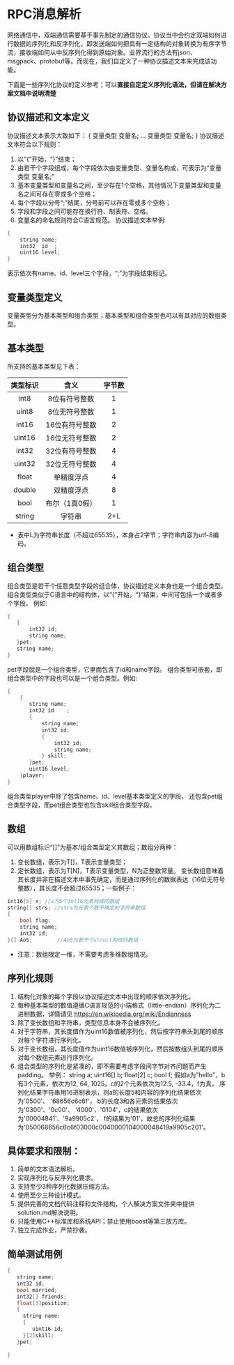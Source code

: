 # RPC消息解析

网络通信中，双端通信需要基于事先制定的通信协议。协议当中会约定双端如何进行数据的序列化和反序列化，即发送端如何把具有一定结构的对象转换为有序字节流，接收端如何从中反序列化得到原始对象。业界流行的方法有json、msgpack、protobuf等。而现在，我们自定义了一种协议描述文本来完成该功能。

下面是一些序列化协议的定义参考；可以**直接自定定义序列化语法，但请在解决方案文档中说明清楚**
## 协议描述和文本定义

协议描述文本表示大致如下：
{
	变量类型 变量名;
	...
	变量类型 变量名;
}
协议描述文本符合以下规则：
1. 以“{”开始，“}”结束；
2. 由若干个字段组成，每个字段依次由变量类型、变量名构成，可表示为“变量类型 变量名;”
3. 基本变量类型和变量名之间，至少存在1个空格，其他情况下变量类型和变量名之间可存在零或多个空格；
4. 每个字段以分号“;”结尾，分号前可以存在零或多个空格；
5. 字段和字段之间可能存在换行符、制表符、空格。
6. 变量名的命名规则符合C语言规范。
协议描述文本举例:
```cpp
{
    string name;
    int32  id  ;
    uint16 level;
}
```
表示依次有name、id、level三个字段，“;”为字段结束标记。

## 变量类型定义
变量类型分为基本类型和组合类型；基本类型和组合类型也可以有其对应的数组类型。

## 基本类型
所支持的基本类型见下表：

|类型标识	|含义	|字节数|
|:---:|:---:|:---:|
|int8|8位有符号整数|1|
|uint8|8位无符号整数|1|
|int16|16位有符号整数|2|
|uint16|16位无符号整数|2|
|int32|32位有符号整数|4|
|uint32|32位无符号整数|4|
|float|单精度浮点|4|
|double|双精度浮点|8|
|bool|布尔（1真0假）|1|
|string|字符串|2+L|
- 表中L为字符串长度（不超过65535），本身占2字节；字符串内容为utf-8编码。

## 组合类型

组合类型是若干个任意类型字段的组合体，协议描述定义本身也是一个组合类型。组合类型类似于C语言中的结构体，以“{”开始，“}”结束，中间可包括一个或者多个字段。
例如:
```c++
{
   {
       int32 id;
       string name;
   }pet;
   string name;
}
```
pet字段就是一个组合类型，它里面包含了id和name字段。
组合类型可嵌套，即组合类型中的字段也可以是一个组合类型。例如:
```c++
{
    {
       string name;
       int32 id    ;
       {
           string name;
           int32 id;
           {
               int32 id;
               string name;
           } skill;
       }pet;
       uint16 level;
    }player;
}
```
组合类型player中除了包含name、id、level基本类型定义的字段，
还包含pet组合类型字段，而pet组合类型也包含skill组合类型字段。
## 数组

可以用数组标识“[]”为基本/组合类型定义其数组；数组分两种：
1. 变长数组，表示为T[]，T表示变量类型；
2. 定长数组，表示为T[N]，T表示变量类型，N为正整数常量。
 变长数组意味着其长度并非在描述文本中事先确定，而是通过序列化的数据表达（16位无符号整数），其长度不会超过65535；一些例子：

```c++
int16[5] x; //x为5个int16元素构成的数组
string[] strs; //strs为元素个数不确定的字符串数组
{               
    bool flag;
    string name;
    int32 id;
}[] AoS;        //AoS为若干个struct构成的数组
```

- 注意：数组限定一维，不需要考虑多维数组情况。


## 序列化规则

1. 结构化对象的每个字段以协议描述文本中出现的顺序依次序列化。
2. 每种基本类型的数值遵循C语言规范的小端格式（little-endian）序列化为二进制数据，详情请见 https://en.wikipedia.org/wiki/Endianness
3. 除了变长数组和字符串，类型信息本身不会被序列化。
4. 对于字符串，其长度值作为uint16数值被序列化，然后按字符串头到尾的顺序对每个字符进行序列化。
5. 对于变长数组，其长度值作为uint16数值被序列化，然后按数组头到尾的顺序对每个数组元素进行序列化。
6. 组合类型的序列化是紧凑的，即不需要考虑字段间字节对齐问题而产生padding。
举例：
string a;
uint16[] b; 
float[2] c;
bool f;
假如a为"hello"，b有3个元素，依次为12, 64, 1025，c的2个元素依次为12.5, -33.4，f为真，
序列化结果字符串用16进制表示，则a的长度5和内容的序列化结果依次为'0500'、 '68656c6c6f'，
b的长度3和各元素的结果依次为'0300'、'0c00'、 '4000'、'0104'，c的结果依次为'00004841'、'9a9905c2'，
f的结果为'01'，故总的序列化结果为'050068656c6c6f03000c0040000104000048419a9905c201'。


##  具体要求和限制：
1. 简单的文本语法解析。
2. 实现序列化与反序列化要求。
3. 支持至少3种序列化数据压缩方法。
4. 使用至少三种设计模式。
5. 提供完善的文档代码注释和文件结构，个人解决方案文件夹中提供solution.md解决说明。
6. 只能使用C++标准库和系统API；禁止使用boost等第三放方库。
7. 独立完成作业，严禁抄袭。


## 简单测试用例

```c++
{
   string name;    
   int32 id;        
   bool married;    
   int32[] friends;
   float[3]position;
   {
     string name;
     {
        uint16 id;   
     }[2]skill;
   }pet;
   
}
```